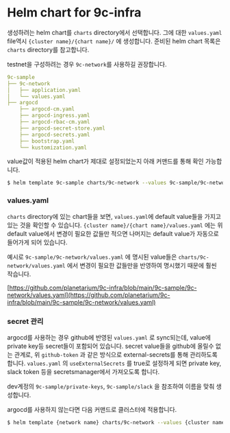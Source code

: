 # Helm chart for 9c-infra

생성하려는 helm chart를 `charts` directory에서 선택합니다. 그에 대한 `values.yaml` file역시 `{cluster name}/{chart name}/` 에 생성합니다. 준비된 helm chart 목록은 `charts` directory를 참고합니다.

testnet을 구성하려는 경우 `9c-network`를  사용하길 권장합니다.

```yaml
9c-sample
├── 9c-network
│   ├── application.yaml
│   └── values.yaml
├── argocd
    ├── argocd-cm.yaml
    ├── argocd-ingress.yaml
    ├── argocd-rbac-cm.yaml
    ├── argocd-secret-store.yaml
    ├── argocd-secrets.yaml
    ├── bootstrap.yaml
    └── kustomization.yaml
```

value값이 적용된 helm chart가 제대로 설정되었는지 아래 커맨드를 통해 확인 가능합니다.

```bash
$ helm template 9c-sample charts/9c-network --values 9c-sample/9c-network/values.yaml
```

### values.yaml

`charts` directory에 있는 chart들을 보면, `values.yaml`에 default value들을 가지고 있는 것을 확인할 수 있습니다. `{cluster name}/{chart name}/values.yaml` 에는 위 default value에서 변경이 필요한 값들만 적으면 나머지는 default value가 자동으로 들어가게 되어 있습니다.

예시로 `9c-sample/9c-network/values.yaml` 에 명시된 value들은 `charts/9c-network/values.yaml` 에서 변경이 필요한 값들만을 반영하여 명시했기 때문에 훨씬 작습니다.

[https://github.com/planetarium/9c-infra/blob/main/9c-sample/9c-network/values.yaml](https://github.com/planetarium/9c-infra/blob/main/9c-sample/9c-network/values.yaml)

### secret 관리

argocd를 사용하는 경우 github에 반영된 `values.yaml` 로 sync되는데, value에 private key등 secret들이 포함되어 있습니다. secret value들을 github에 올릴수 없는 관계로, 위 `github-token` 과 같은 방식으로 external-secrets를 통해 관리하도록 합니다. `values.yaml` 의 `useExternalSecrets` 를 true로 설정하게 되면 private key, slack token 등을 secretsmanager에서 가져오도록 합니다.

dev계정의 `9c-sample/private-keys`, `9c-sample/slack` 을 참조하여 이름을 맞춰 생성합니다.

argocd를 사용하지 않는다면 다음 커맨드로 클러스터에 적용합니다.

```bash
$ helm template {network name} charts/9c-network --values {cluster name}/{chart name}/values.yaml
```
